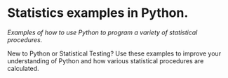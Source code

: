 # Statistics examples in Python.
_Examples of how to use Python to program a variety of statistical procedures._

New to Python or Statistical Testing? 
Use these examples to improve your understanding of Python and how various statistical procedures are calculated. 
